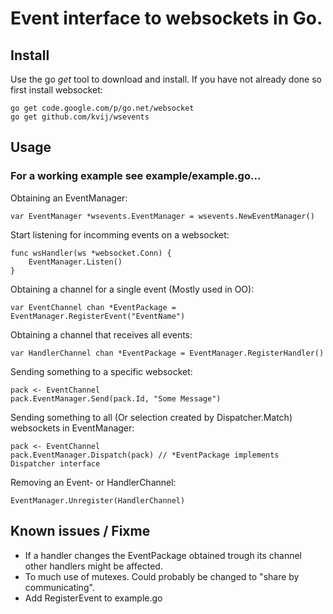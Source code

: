 Event interface to websockets in Go.
===

## Install

Use the go *get* tool to download and install. If you have not already done so first install websocket:

    go get code.google.com/p/go.net/websocket
    go get github.com/kvij/wsevents

## Usage

### For a working example see example/example.go...

Obtaining an EventManager:

    var EventManager *wsevents.EventManager = wsevents.NewEventManager()

Start listening for incomming events on a websocket:

    func wsHandler(ws *websocket.Conn) {
        EventManager.Listen()
    }

Obtaining a channel for a single event (Mostly used in OO):

    var EventChannel chan *EventPackage = EventManager.RegisterEvent("EventName")

Obtaining a channel that receives all events:

    var HandlerChannel chan *EventPackage = EventManager.RegisterHandler()

Sending something to a specific websocket:

    pack <- EventChannel
    pack.EventManager.Send(pack.Id, "Some Message")

Sending something to all (Or selection created by Dispatcher.Match) websockets in EventManager:

    pack <- EventChannel
    pack.EventManager.Dispatch(pack) // *EventPackage implements Dispatcher interface

Removing an Event- or HandlerChannel:

    EventManager.Unregister(HandlerChannel)

## Known issues / Fixme

* If a handler changes the EventPackage obtained trough its channel other handlers might be affected.
* To much use of mutexes. Could probably be changed to "share by communicating".
* Add RegisterEvent to example.go
